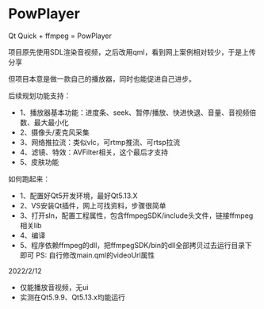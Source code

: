 # PowPlayer
Qt Quick + ffmpeg = PowPlayer

项目原先使用SDL渲染音视频，之后改用qml，看到网上案例相对较少，于是上传分享

但项目本意是做一款自己的播放器，同时也能促进自己进步。

后续规划功能支持： 
- 1、播放器基本功能：进度条、seek、暂停/播放、快进快退、音量、音视频倍数、最大最小化
- 2、摄像头/麦克风采集
- 3、网络推拉流：类似vlc，可rtmp推流、可rtsp拉流
- 4、滤镜、特效：AVFilter相关，这个最后才支持
- 5、皮肤功能

如何跑起来： 
- 1、配置好Qt5开发环境，最好Qt5.13.X
- 2、VS安装Qt插件，网上可找资料，步骤很简单
- 3、打开sln，配置工程属性，包含ffmpegSDK/include头文件，链接ffmpeg相关lib
- 4、编译
- 5、程序依赖ffmpeg的dll，把ffmpegSDK/bin的dll全部拷贝过去运行目录下即可
PS: 自行修改main.qml的videoUrl属性

2022/2/12
- 仅能播放音视频，无ui
- 实测在Qt5.9.9、Qt5.13.x均能运行
